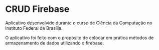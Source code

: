 # CRUD Firebase

Aplicativo desenvolvido durante o curso de Ciência da Computação no Instituto Federal de Brasília.

O aplicativo foi feito com o propósito de colocar em prática métodos de armazenamento de dados utilizando o firebase.
